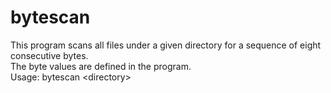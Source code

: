# bytescan
This program scans all files under a given directory for a sequence of eight consecutive bytes.<br/>
The byte values are defined in the program.<br/>
Usage: bytescan &lt;directory&gt;

